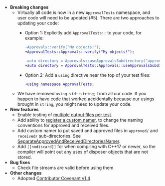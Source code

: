 * **Breaking changes**
    * Virtually all code is now in a new `ApprovalTests` namespace, and user code will need to be updated (#5). There are two approaches to updating your code:
        * Option 1: Explicitly add `ApprovalTests::` to your code, for example:
            ```diff
            -Approvals::verify("My objects!");
            +ApprovalTests::Approvals::verify("My objects!");
            ```

            ```diff
            -auto directory = Approvals::useApprovalsSubdirectory("approval_tests");
            +auto directory = ApprovalTests::Approvals::useApprovalsSubdirectory("approval_tests");
            ```
        * Option 2: Add a `using` directive near the top of your test files:
            ```diff
            +using namespace ApprovalTests;
            ```
    * We have removed `using std::string;` from all our code. If you happen to have code that worked accidentally because our usings brought in `string`, you might need to update your code.
* **New features**
    * Enable testing of [multiple output files per test](/doc/MultipleOutputFilesPerTest.md#top).
    * Add ability to [register a custom namer](/doc/Namers.md#registering-a-custom-namer), to change the naming conventions for approved and received files.
    * Add custom namer to put saved and approved files in `approved/` and `received/` sub-directories. See [SeparateApprovedAndReceivedDirectoriesNamer](/doc/Namers.md#separateapprovedandreceiveddirectoriesnamer).
    * Add `[[nodiscard]]` for when compiling with C++17 or newer, so the compiler will point out any uses of disposer objects that are not stored.
* **Bug fixes**
    * Check file streams are valid before using them.
* **Other changes**
    * Adopted [Contributor Covenant v1.4](/CODE_OF_CONDUCT.md)
